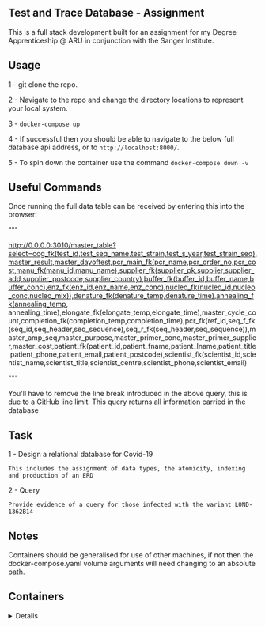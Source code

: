 ## Test and Trace Database - Assignment 

This is a full stack development built for an assignment for my 
Degree Apprenticeship @ ARU in conjunction with the Sanger Institute.

## Usage

1 - git clone the repo.

2 - Navigate to the repo and change the directory locations to represent your local system.

3 - `docker-compose up`

4 - If successful then you should be able to navigate to the below full database api address, or to `http://localhost:8000/`.

5 - To spin down the container use the command `docker-compose down -v`

## Useful Commands
Once running the full data table can be received by entering this into the browser:

"""

http://0.0.0.0:3010/master_table?select=cog_fk(test_id,test_seq_name,test_strain,test_s_year,test_strain_seq),master_result,master_dayoftest,pcr_main_fk(pcr_name,pcr_order_no,pcr_cost,manu_fk(manu_id,manu_name),supplier_fk(supplier_pk,supplier,supplier_add,supplier_postcode,supplier_country),buffer_fk(buffer_id,buffer_name,buffer_conc),enz_fk(enz_id,enz_name,enz_conc),nucleo_fk(nucleo_id,nucleo_conc,nucleo_mix)),denature_fk(denature_temp,denature_time),annealing_fk(annealing_temp, annealing_time),elongate_fk(elongate_temp,elongate_time),master_cycle_count,completion_fk(completion_temp,completion_time),pcr_fk(ref_id,seq_f_fk(seq_id,seq_header,seq_sequence),seq_r_fk(seq_header,seq_sequence)),master_amp_seq,master_purpose,master_primer_conc,master_primer_supplier,master_cost,patient_fk(patient_id,patient_fname,patient_lname,patient_title,patient_phone,patient_email,patient_postcode),scientist_fk(scientist_id,scientist_name,scientist_title,scientist_centre,scientist_phone,scientist_email)

"""

You'll have to remove the line break introduced in the above query, this is due to a GitHub line limit.
This query returns all information carried in the database


## Task

1 - Design a relational database for Covid-19
    
    This includes the assignment of data types, the atomicity, indexing and production of an ERD

2 - Query

    Provide evidence of a query for those infected with the variant LOND-1362B14


## Notes
Containers should be generalised for use of other machines,
if not then the docker-compose.yaml volume arguments will need changing to an absolute path.


## Containers
<details>

1 - Database

 - Built with PostgreSQL

2 - API

 - Built with PostgREST

3 - Webserver

 - Built with Nginx, Javascript and Tabulator

</details>
